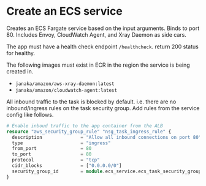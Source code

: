 # Create an ECS service

Creates an ECS Fargate service based on the input arguments. Binds to port 80. Includes Envoy, CloudWatch Agent, and Xray Daemon as side cars.

The app must have a health check endpoint `/healthcheck`. return 200 status for healthy.

The following images must exist in ECR in the region the service is being created in.

- `janaka/amazon/aws-xray-daemon:latest`
- `janaka/amazon/cloudwatch-agent:latest`

All inbound traffic to the task is blocked by default. i.e. there are no inbound/ingress rules on the task security group.
Add rules from the service config like follows.


```terraform
# Enable inboud traffic to the app container from the ALB
resource "aws_security_group_rule" "nsg_task_ingress_rule" {
  description              = "Allow all inbound connections on port 80"
  type                     = "ingress"
  from_port                = 80
  to_port                  = 80
  protocol                 = "tcp"
  cidr_blocks              = ["0.0.0.0/0"]
  security_group_id        = module.ecs_service.ecs_task_security_group_id #aws_security_group.nsg_task.id
}
```


